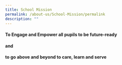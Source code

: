```yaml
---
title: School Mission
permalink: /about-us/School-Mission/permalink
description: ""
---
```

#### **To Engage and Empower** all pupils to be future-ready
#### **and**
#### **to go above and beyond to care, learn and serve**
